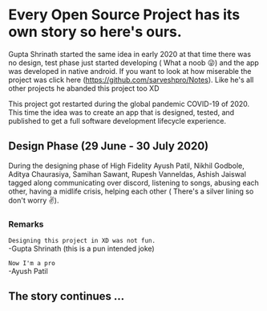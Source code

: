 # Every Open Source Project has its own story so here's ours.

Gupta Shrinath started the same idea in early 2020 at that time there was no design, test phase just started developing ( What a noob :stuck_out_tongue_winking_eye:) and the app was developed in native android. If you want to look at how miserable the project was click here (https://github.com/sarveshpro/Notes). Like he's all other projects he abanded this project too XD

This project got restarted during the global pandemic COVID-19 of 2020. This time the idea was to create an app that is
designed, tested, and published to get a full software development lifecycle experience.

## Design Phase (29 June - 30 July 2020)

During the designing phase of High Fidelity Ayush Patil, Nikhil Godbole, Aditya Chaurasiya, Samihan Sawant, Rupesh Vanneldas, Ashish Jaiswal tagged along communicating over discord, listening to songs, abusing each other, having a midlife crisis, helping each other ( There's a silver lining so don't worry ✌️).

### Remarks 
`Designing this project in XD was not fun.`<br/>
-Gupta Shrinath (this is a pun intended joke)

`Now I'm a pro `<br/>
-Ayush Patil

## The story continues ...


